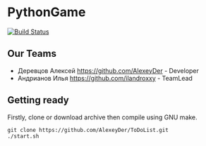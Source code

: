 # PythonGame
[![Build Status](https://travis-ci.com/AlexeyDer/PythonGame.svg?branch=master)](https://travis-ci.com/AlexeyDer/PythonGame)

## Our Teams
* Деревцов Алексей <https://github.com/AlexeyDer> - Developer
* Андрианов Илья <https://github.com/ilandroxxy> - TeamLead


## Getting ready
Firstly, clone or download archive then compile using GNU make.
```
git clone https://github.com/AlexeyDer/ToDoList.git
./start.sh
```
